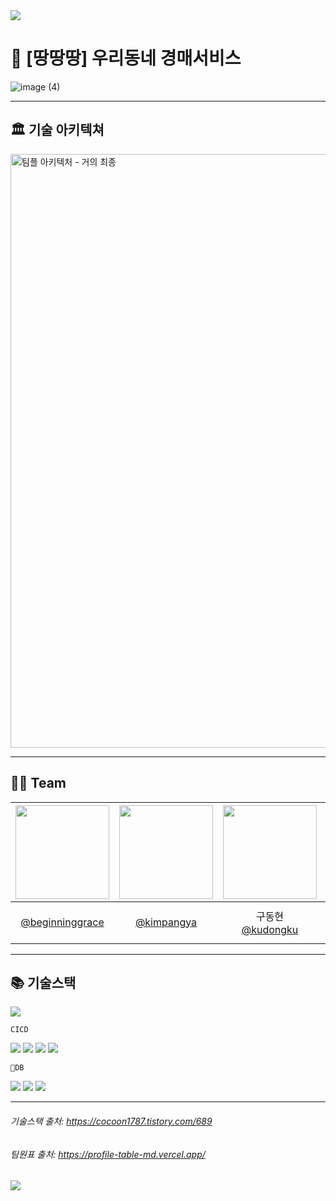 <img src="https://capsule-render.vercel.app/api?type=waving&color=BDBDC8&height=150&section=header" />

# 🛒 [땅땅땅] 우리동네 경매서비스



![image (4)](https://github.com/IP-I-s-Protocol/DDang/assets/148612321/0ec6f2ab-78fe-4354-88e8-64d2d246f888)


---
## 🏛️ 기술 아키텍쳐

<img width="950" alt="팀플 아키텍처 - 거의 최종" src="https://github.com/IP-I-s-Protocol/DDang/assets/151606621/06daf0f6-163a-44f3-8c9c-58e0933782b3">

---
## 👫🏼 Team
|<img src="https://avatars.githubusercontent.com/u/151606621?v=4" width="150" height="150"/>|<img src="https://avatars.githubusercontent.com/u/97017924?v=4" width="150" height="150"/>|<img src="https://avatars.githubusercontent.com/u/148612321?v=4" width="150" height="150"/>|<img src="https://avatars.githubusercontent.com/u/120919984?v=4" width="150" height="150"/>|
|:-:|:-:|:-----------------------------------------------------------------------------------------:|:-:|
|[@beginninggrace](https://github.com/beginninggrace)<br/>|[@kimpangya](https://github.com/kimpangya)|           구동현<br/>[@kudongku](https://github.com/kudongku)                      |boy who loves potato<br/>[@potatobboi](https://github.com/potatobboi)|

--- 
## 📚 기술스택

<img src="https://img.shields.io/badge/springboot-6DB33F?style=for-the-badge&logo=springboot&logoColor=white">
<br/>

```CICD```

<img src="https://img.shields.io/badge/github Actions-2088FF?style=for-the-badge&logo=GitHubActions&logoColor=white">
<img src="https://img.shields.io/badge/docker-2496ED?style=for-the-badge&logo=docker&logoColor=white">
<img src="https://img.shields.io/badge/amazon ECR-FF8000?style=for-the-badge&logo=amazon&logoColor=white">
<img src="https://img.shields.io/badge/amazon ecs-FF9900?style=for-the-badge&logo=amazonecs&logoColor=white">
<br/>

```DB```

<img src="https://img.shields.io/badge/amazon s3-569A31?style=for-the-badge&logo=amazons3&logoColor=white">
<img src="https://img.shields.io/badge/amazon elasticache-C925D1?style=for-the-badge&logo=amazon&logoColor=white">
<img src="https://img.shields.io/badge/amazon Aurora DB-527FFF?style=for-the-badge&logo=amazonrds&logoColor=white">

---


###### 기술스택 출처: https://cocoon1787.tistory.com/689
###### 팀원표 출처: https://profile-table-md.vercel.app/
<img src="https://capsule-render.vercel.app/api?type=waving&color=BDBDC8&height=150&section=footer" />
